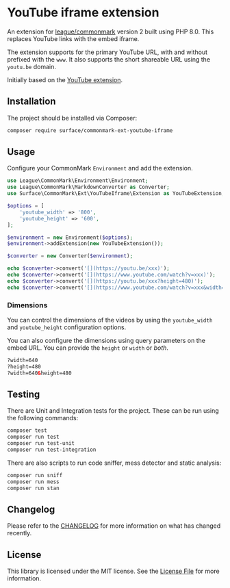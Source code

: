 # YouTube iframe extension

An extension for [league/commonmark](https://github.com/thephpleague/commonmark)
version 2 built using PHP 8.0. This replaces YouTube links with the embed iframe.

The extension supports for the primary YouTube URL, with and without prefixed with
the `www`. It also supports the short shareable URL using the `youtu.be` domain.

Initially based on the [YouTube extension](https://github.com/zoonru/commonmark-ext-youtube-iframe).

## Installation

The project should be installed via Composer:

```bash
composer require surface/commonmark-ext-youtube-iframe
```

## Usage

Configure your CommonMark `Environment` and add the extension.

```php
use League\CommonMark\Environment\Environment;
use League\CommonMark\MarkdownConverter as Converter;
use Surface\CommonMark\Ext\YouTubeIframe\Extension as YouTubeExtension;

$options = [
    'youtube_width' => '800',
    'youtube_height' => '600',
];

$environment = new Environment($options);
$environment->addExtension(new YouTubeExtension());

$converter = new Converter($environment);

echo $converter->convert('[](https://youtu.be/xxx)');
echo $converter->convert('[](https://www.youtube.com/watch?v=xxx)');
echo $converter->convert('[](https://youtu.be/xxx?height=480)');
echo $converter->convert('[](https://www.youtube.com/watch?v=xxx&width=640)');
```

### Dimensions

You can control the dimensions of the videos by using the `youtube_width` and
`youtube_height` configuration options.

You can also configure the dimensions using query parameters on the embed URL.
You can provide the `height` or `width` or *both*.

```html
?width=640
?height=480
?width=640&height=480
```

## Testing

There are Unit and Integration tests for the project. These can be run using
the following commands:

```bash
composer test
composer run test
composer run test-unit
composer run test-integration
```

There are also scripts to run code sniffer, mess detector and static analysis:

```bash
composer run sniff
composer run mess
composer run stan
```

## Changelog

Please refer to the [CHANGELOG](CHANGELOG.md) for more information on what has
changed recently.

## License

This library is licensed under the MIT license. See the
[License File](LICENSE.md) for more information.
